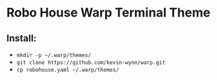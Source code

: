 # Robo House Warp Terminal Theme

## Install:

- `mkdir -p ~/.warp/themes/`
- `git clone https://github.com/kevin-wynn/warp.git`
- `cp robohouse.yaml ~/.warp/themes/`
